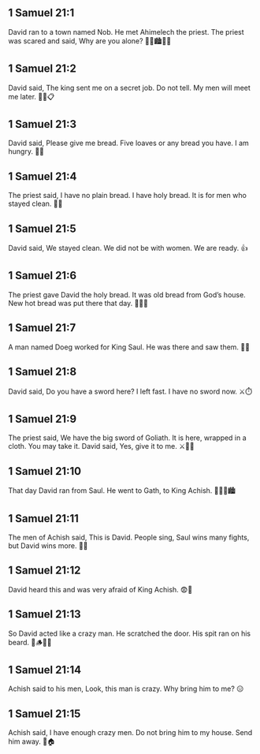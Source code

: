 ## 1 Samuel 21:1
David ran to a town named Nob. He met Ahimelech the priest. The priest was scared and said, Why are you alone? 🏃‍♂️🏙️🙏😟
## 1 Samuel 21:2
David said, The king sent me on a secret job. Do not tell. My men will meet me later. 🤫👑📋
## 1 Samuel 21:3
David said, Please give me bread. Five loaves or any bread you have. I am hungry. 🍞🙏
## 1 Samuel 21:4
The priest said, I have no plain bread. I have holy bread. It is for men who stayed clean. 🍞⛪
## 1 Samuel 21:5
David said, We stayed clean. We did not be with women. We are ready. 👍
## 1 Samuel 21:6
The priest gave David the holy bread. It was old bread from God’s house. New hot bread was put there that day. 🍞🔥⛪
## 1 Samuel 21:7
A man named Doeg worked for King Saul. He was there and saw them. 👀🤐
## 1 Samuel 21:8
David said, Do you have a sword here? I left fast. I have no sword now. ⚔️⏱️
## 1 Samuel 21:9
The priest said, We have the big sword of Goliath. It is here, wrapped in a cloth. You may take it. David said, Yes, give it to me. ⚔️🧣💪
## 1 Samuel 21:10
That day David ran from Saul. He went to Gath, to King Achish. 🏃‍♂️👑🏙️
## 1 Samuel 21:11
The men of Achish said, This is David. People sing, Saul wins many fights, but David wins more. 🎵👀
## 1 Samuel 21:12
David heard this and was very afraid of King Achish. 😨👑
## 1 Samuel 21:13
So David acted like a crazy man. He scratched the door. His spit ran on his beard. 🤪🪵🧔💦
## 1 Samuel 21:14
Achish said to his men, Look, this man is crazy. Why bring him to me? 😑
## 1 Samuel 21:15
Achish said, I have enough crazy men. Do not bring him to my house. Send him away. 🚫🏠
